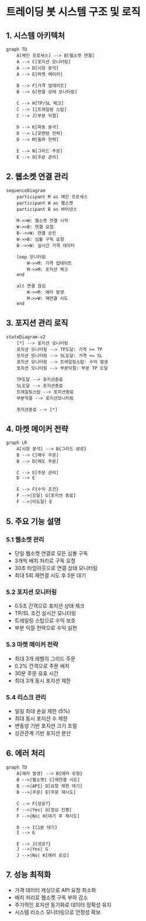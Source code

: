 # 트레이딩 봇 시스템 구조 및 로직

## 1. 시스템 아키텍처

```mermaid
graph TD
    A[메인 프로세스] --> B[웹소켓 연결]
    A --> C[포지션 모니터링]
    A --> D[시장 분석]
    A --> E[마켓 메이커]

    B --> F[가격 업데이트]
    B --> G[연결 상태 모니터링]

    C --> H[TP/SL 체크]
    C --> I[트레일링 스탑]
    C --> J[부분 익절]

    D --> K[파동 분석]
    D --> L[모멘텀 전략]
    D --> M[돌파 전략]

    E --> N[그리드 주문]
    E --> O[주문 관리]
```

## 2. 웹소켓 연결 관리

```mermaid
sequenceDiagram
    participant M as 메인 프로세스
    participant W as 웹소켓
    participant B as 바이낸스

    M->>W: 웹소켓 연결 시작
    W->>B: 연결 요청
    B-->>W: 연결 승인
    W->>B: 심볼 구독 요청
    B-->>W: 실시간 가격 데이터

    loop 모니터링
        W->>M: 가격 업데이트
        M->>M: 포지션 체크
    end

    alt 연결 끊김
        W->>M: 에러 발생
        M->>W: 재연결 시도
    end
```

## 3. 포지션 관리 로직

```mermaid
stateDiagram-v2
    [*] --> 포지션 모니터링
    포지션 모니터링 --> TP도달: 가격 >= TP
    포지션 모니터링 --> SL도달: 가격 <= SL
    포지션 모니터링 --> 트레일링스탑: 수익 발생
    포지션 모니터링 --> 부분익절: 부분 TP 도달

    TP도달 --> 포지션종료
    SL도달 --> 포지션종료
    트레일링스탑 --> 포지션종료
    부분익절 --> 포지션모니터링

    포지션종료 --> [*]
```

## 4. 마켓 메이커 전략

```mermaid
graph LR
    A[시장 분석] --> B{그리드 생성}
    B --> C[매수 주문]
    B --> D[매도 주문]

    C --> E[주문 관리]
    D --> E

    E --> F{수익 조건}
    F -->|도달| G[포지션 종료]
    F -->|미도달| E
```

## 5. 주요 기능 설명

### 5.1 웹소켓 관리

- 단일 웹소켓 연결로 모든 심볼 구독
- 3개씩 배치 처리로 구독 요청
- 30초 타임아웃으로 연결 상태 모니터링
- 최대 5회 재연결 시도 후 5분 대기

### 5.2 포지션 모니터링

- 0.5초 간격으로 포지션 상태 체크
- TP/SL 조건 실시간 모니터링
- 트레일링 스탑으로 수익 보호
- 부분 익절 전략으로 수익 실현

### 5.3 마켓 메이커 전략

- 최대 3개 레벨의 그리드 주문
- 0.2% 간격으로 주문 배치
- 30분 주문 유효 시간
- 최대 3개 동시 포지션 제한

### 5.4 리스크 관리

- 일일 최대 손실 제한 (5%)
- 최대 동시 포지션 수 제한
- 변동성 기반 포지션 크기 조절
- 상관관계 기반 포지션 분산

## 6. 에러 처리

```mermaid
graph TD
    A[에러 발생] --> B{에러 유형}
    B -->|웹소켓| C[재연결 시도]
    B -->|API| D[요청 제한 대기]
    B -->|주문| E[주문 재시도]

    C --> F{성공?}
    F -->|Yes| G[정상 진행]
    F -->|No| H[대기 후 재시도]

    D --> I[1분 대기]
    I --> G

    E --> J{성공?}
    J -->|Yes| G
    J -->|No| K[에러 로깅]
```

## 7. 성능 최적화

- 가격 데이터 캐싱으로 API 요청 최소화
- 배치 처리로 웹소켓 구독 부하 감소
- 주기적인 포지션 동기화로 데이터 정확성 유지
- 시스템 리소스 모니터링으로 안정성 확보
